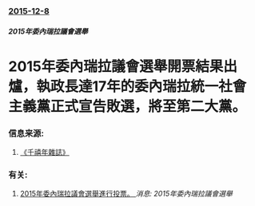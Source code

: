 ### [2015-12-8](/news/2015/12/8/index.md)

##### 2015年委內瑞拉議會選舉
# 2015年委內瑞拉議會選舉開票結果出爐，執政長達17年的委內瑞拉統一社會主義黨正式宣告敗選，將至第二大黨。 




### 信息来源:

1. [《千禧年雜誌》](http://millenniummag_realtimenews.dudaone.com/2015-12-09-1)

### 有关:

1. [2015年委內瑞拉議會選舉進行投票。 ](/news/2015/12/6/2015年委內瑞拉議會選舉進行投票.md) _消息: 2015年委內瑞拉議會選舉_
